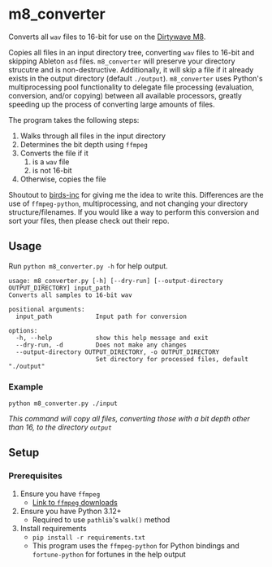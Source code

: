 # m8_converter

Converts all `wav` files to 16-bit for use on the [Dirtywave M8](https://dirtywave.com/).

Copies all files in an input directory tree, converting `wav` files to 16-bit and skipping Ableton `asd` files. `m8_converter` will preserve your directory strucutre and is non-destructive. Additionally, it will skip a file if it already exists in the output directory (default `./output`). `m8_converter` uses Python's multiprocessing pool functionality to delegate file processing (evaluation, conversion, and/or copying) between all available processors, greatly speeding up the process of converting large amounts of files.

The program takes the following steps:

1. Walks through all files in the input directory
1. Determines the bit depth using `ffmpeg`
1. Converts the file if it
    1. is a `wav` file
    1. is not 16-bit
1. Otherwise, copies the file

Shoutout to [birds-inc](https://github.com/birds-inc/m8-sample-organizer) for giving me the idea to write this. Differences are the use of `ffmpeg-python`, multiprocessing, and not changing your directory structure/filenames. If you would like a way to perform this conversion and sort your files, then please check out their repo.

## Usage

Run `python m8_converter.py -h` for help output.

```
usage: m8_converter.py [-h] [--dry-run] [--output-directory OUTPUT_DIRECTORY] input_path                                                                                                    
Converts all samples to 16-bit wav

positional arguments:
  input_path            Input path for conversion

options:
  -h, --help            show this help message and exit
  --dry-run, -d         Does not make any changes
  --output-directory OUTPUT_DIRECTORY, -o OUTPUT_DIRECTORY
                        Set directory for processed files, default "./output"
```

### Example

`python m8_converter.py ./input`

*This command will copy all files, converting those with a bit depth other than 16, to the directory `output`*

## Setup

### Prerequisites
1. Ensure you have `ffmpeg`
   - [Link to `ffmpeg` downloads](https://ffmpeg.org/download.html)
1. Ensure you have Python 3.12+
   - Required to use `pathlib`'s `walk()` method
1. Install requirements
   - `pip install -r requirements.txt`
   - This program uses the `ffmpeg-python` for Python bindings and `fortune-python` for fortunes in the help output
